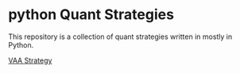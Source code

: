 # python Quant Strategies
This repository is a collection of quant strategies written in mostly in Python.

[VAA Strategy](https://github.com/optimalMachine/python-quant-strategies/blob/master/VAA_Strategy_Implementation.ipynb)
